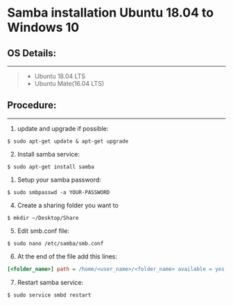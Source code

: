 # Samba installation Ubuntu 18.04 to Windows 10

## OS Details:
---
> * Ubuntu 18.04 LTS
> * Ubuntu Mate(16.04 LTS)

## Procedure:
---

1. update and upgrade if possible:
```console
$ sudo apt-get update & apt-get upgrade
```
2. Install samba service:
```console
$ sudo apt-get install samba
```
1. Setup your samba password:
```console
$ sudo smbpasswd -a YOUR-PASSWORD
```
4. Create a sharing folder you want to
```console
$ mkdir ~/Desktop/Share
```
5. Edit smb.conf file:
```console  
$ sudo nano /etc/samba/smb.conf
```
6. At the end of the file add this lines:
```ini
[<folder_name>] path = /home/<user_name>/<folder_name> available = yes valid users = <user_name> read only = no browsable = yes public = yes writable = yes
```
7. Restart samba service:
```console
$ sudo service smbd restart
```